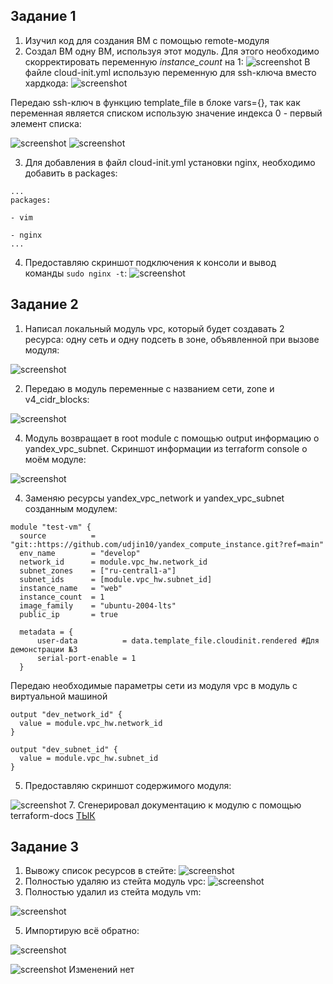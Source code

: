 ## Задание 1

1. Изучил код для создания ВМ с помощью remote-модуля
2. Создал ВМ одну ВМ, используя этот модуль. Для этого необходимо скорректировать переменную *instance_count* на 1:
![screenshot](/screenshots/1-2.png)
В файле cloud-init.yml использую переменную для ssh-ключа вместо хардкода:
![screenshot](/screenshots/2-12.png)


 Передаю ssh-ключ в функцию template_file в блоке vars={}, так как переменная является списком использую значение индекса 0 - первый элемент списка:
 
![screenshot](/screenshots/2-13.png)
![screenshot](/screenshots/2-14.png)


3. Для добавления в файл cloud-init.yml установки nginx, необходимо добавить в packages:
```
...
packages:

- vim

- nginx
...
```
4. Предоставляю скриншот подключения к консоли и вывод команды `sudo nginx -t`:
![screenshot](/screenshots/1-4.png)
## Задание 2

1. Написал локальный модуль vpc, который будет создавать 2 ресурса: одну сеть и одну подсеть в зоне, объявленной при вызове модуля:


![screenshot](/screenshots/2-2.png)


2. Передаю в модуль переменные с названием сети, zone и v4_cidr_blocks:


![screenshot](/screenshots/2-1.png)


4. Модуль возвращает в root module с помощью output информацию о yandex_vpc_subnet. Cкриншот информации из terraform console о моём модуле:

![screenshot](/screenshots/2-4.png)

4. Заменяю ресурсы yandex_vpc_network и yandex_vpc_subnet созданным модулем:
```
module "test-vm" {
  source          = "git::https://github.com/udjin10/yandex_compute_instance.git?ref=main"
  env_name        = "develop"
  network_id      = module.vpc_hw.network_id
  subnet_zones    = ["ru-central1-a"]
  subnet_ids      = [module.vpc_hw.subnet_id]
  instance_name   = "web"
  instance_count  = 1
  image_family    = "ubuntu-2004-lts"
  public_ip       = true

  metadata = {
      user-data          = data.template_file.cloudinit.rendered #Для демонстрации №3
      serial-port-enable = 1
  }
```
Передаю необходимые параметры сети из модуля vpc в модуль с виртуальной машиной
```
output "dev_network_id" {
  value = module.vpc_hw.network_id
}

output "dev_subnet_id" {
  value = module.vpc_hw.subnet_id
}
```
5. Предоставляю скриншот содержимого модуля:

![screenshot](/screenshots/2-5.png)
7. Сгенерировал документацию к модулю с помощью terraform-docs [ТЫК](/vpc/vpc-doc.md)

## Задание 3

1. Вывожу список ресурсов в стейте:
![screenshot](/screenshots/state.png)
2. Полностью удаляю из стейта модуль vpc:
![screenshot](/screenshots/state-rm.png)
3. Полностью удалил из стейта модуль vm:


![screenshot](/screenshots/state-rm-vm.png)


5. Импортирую всё обратно:


![screenshot](/screenshots/vm.png)


![screenshot](/screenshots/subnet.png)
Изменений нет

